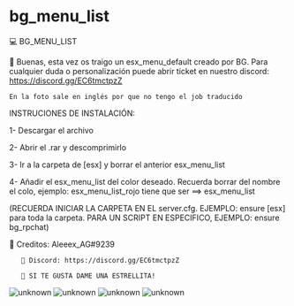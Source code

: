 # bg_menu_list
💻 BG_MENU_LIST

🔰 Buenas, esta vez os traigo un esx_menu_default creado por BG. Para cualquier duda o personalización puede abrir ticket en nuestro discord: https://discord.gg/EC6tmctpzZ
    
    En la foto sale en inglés por que no tengo el job traducido
    
INSTRUCIONES DE INSTALACIÓN:

1- Descargar el archivo

2- Abrir el .rar y descomprimirlo

3- Ir a la carpeta de [esx] y borrar el anterior esx_menu_list

4- Añadir el esx_menu_list del color deseado. Recuerda borrar del nombre el colo, ejemplo: esx_menu_list_rojo tiene que ser ==> esx_menu_list

(RECUERDA INICIAR LA CARPETA EN EL server.cfg. EJEMPLO: ensure [esx] para toda la carpeta. PARA UN SCRIPT EN ESPECIFICO, EJEMPLO: ensure bg_rpchat)

🥥 Creditos: Aleeex_AG#9239

       📃 Discord: https://discord.gg/EC6tmctpzZ

       🌟 SI TE GUSTA DAME UNA ESTRELLITA!
![unknown](https://media.discordapp.net/attachments/1004479074435088404/1009043211601330256/preview.png)
![unknown](https://cdn.discordapp.com/attachments/1004479074435088404/1009046343483916318/unknown.png?size=4096)
![unknown](https://cdn.discordapp.com/attachments/1004479074435088404/1009048568465719296/unknown.png?size=4096)
![unknown](https://cdn.discordapp.com/attachments/1004479074435088404/1009049501195046952/unknown.png?size=4096)

